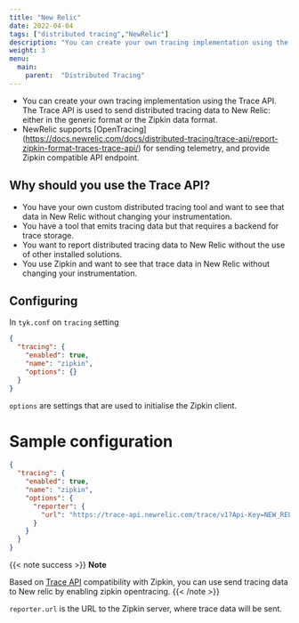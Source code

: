 ```yaml
---
title: "New Relic"
date: 2022-04-04
tags: ["distributed tracing","NewRelic"]
description: "You can create your own tracing implementation using the Trace API. The Trace API is used to send distributed tracing data to New Relic: either in the generic format or the Zipkin data format."
weight: 3
menu: 
  main:
    parent:  "Distributed Tracing"
---
```


- You can create your own tracing implementation using the Trace API. The Trace API is used to send distributed tracing data to New Relic: either in the generic format or the Zipkin data format. 
- NewRelic supports [OpenTracing] (https://docs.newrelic.com/docs/distributed-tracing/trace-api/report-zipkin-format-traces-trace-api/) for sending telemetry, and provide Zipkin compatible API endpoint.

## Why should you use the Trace API?

- You have your own custom distributed tracing tool and want to see that data in New Relic without changing your instrumentation.
- You have a tool that emits tracing data but that requires a backend for trace storage.
- You want to report distributed tracing data to New Relic without the use of other installed solutions.
- You use Zipkin and want to see that trace data in New Relic without changing your instrumentation.

## Configuring

In `tyk.conf` on `tracing` setting

```.json
{
  "tracing": {
    "enabled": true,
    "name": "zipkin",
    "options": {}
  }
}
```

`options` are settings that are used to initialise the Zipkin client.

# Sample configuration

```.json
{
  "tracing": {
    "enabled": true,
    "name": "zipkin",
    "options": {
      "reporter": {
        "url": "https://trace-api.newrelic.com/trace/v1?Api-Key=NEW_RELIC_LICENSE_KEY&Data-Format=zipkin&Data-Format-Version=2"
      }
    }
  }
}
```

{{< note success >}}
**Note**  

Based on [Trace API](https://docs.newrelic.com/docs/distributed-tracing/trace-api/introduction-trace-api/) compatibility with Zipkin, you can use send tracing data to New relic by enabling zipkin opentracing.
{{< /note >}}


`reporter.url` is the URL to the Zipkin server, where trace data will be sent.